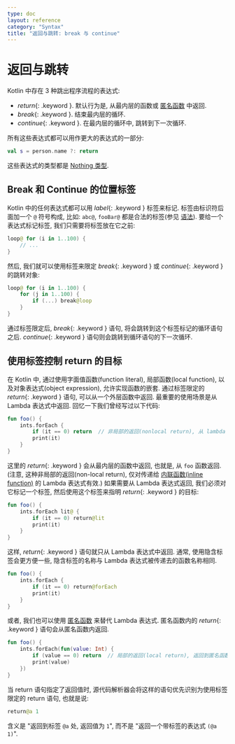 ```yaml
---
type: doc
layout: reference
category: "Syntax"
title: "返回与跳转: break 与 continue"
---
```


# 返回与跳转

Kotlin 中存在 3 种跳出程序流程的表达式:

* *return*{: .keyword }. 默认行为是, 从最内层的函数或 [匿名函数](lambdas.html#anonymous-functions) 中返回.
* *break*{: .keyword }. 结束最内层的循环.
* *continue*{: .keyword }. 在最内层的循环中, 跳转到下一次循环.

所有这些表达式都可以用作更大的表达式的一部分:

``` kotlin
val s = person.name ?: return
```

这些表达式的类型都是 [Nothing 类型](exceptions.html#the-nothing-type).

## Break 和 Continue 的位置标签

Kotlin 中的任何表达式都可以用 *label*{: .keyword } 标签来标记.
标签由标识符后面加一个 `@` 符号构成, 比如: `abc@`, `fooBar@` 都是合法的标签(参见 [语法](grammar.html#labelReference)).
要给一个表达式标记标签, 我们只需要将标签放在它之前:

``` kotlin
loop@ for (i in 1..100) {
    // ...
}
```

然后, 我们就可以使用标签来限定 *break*{: .keyword } 或 *continue*{: .keyword } 的跳转对象:

``` kotlin
loop@ for (i in 1..100) {
    for (j in 1..100) {
        if (...) break@loop
    }
}
```

通过标签限定后, *break*{: .keyword } 语句, 将会跳转到这个标签标记的循环语句之后. *continue*{: .keyword } 语句则会跳转到循环语句的下一次循环.


## 使用标签控制 return 的目标

在 Kotlin 中, 通过使用字面值函数(function literal), 局部函数(local function), 以及对象表达式(object expression), 允许实现函数的嵌套.
通过标签限定的 *return*{: .keyword } 语句, 可以从一个外层函数中返回.
最重要的使用场景是从 Lambda 表达式中返回. 回忆一下我们曾经写过以下代码:

``` kotlin
fun foo() {
    ints.forEach {
        if (it == 0) return  // 非局部的返回(nonlocal return), 从 lambda 表达式内直接返回到 foo() 函数的调用者
        print(it)
    }
}
```

这里的 *return*{: .keyword } 会从最内层的函数中返回, 也就是, 从 `foo` 函数返回. (注意, 这种非局部的返回(non-local return), 仅对传递给 [内联函数(inline function)](inline-functions.html) 的 Lambda 表达式有效.)
如果需要从 Lambda 表达式返回, 我们必须对它标记一个标签, 然后使用这个标签来指明 *return*{: .keyword } 的目标:

``` kotlin
fun foo() {
    ints.forEach lit@ {
        if (it == 0) return@lit
        print(it)
    }
}
```

这样, *return*{: .keyword } 语句就只从 Lambda 表达式中返回. 通常, 使用隐含标签会更方便一些, 隐含标签的名称与 Lambda 表达式被传递去的函数名称相同.

``` kotlin
fun foo() {
    ints.forEach {
        if (it == 0) return@forEach
        print(it)
    }
}
```

或者, 我们也可以使用 [匿名函数](lambdas.html#anonymous-functions) 来替代 Lambda 表达式. 匿名函数内的 *return*{: .keyword } 语句会从匿名函数内返回.

``` kotlin
fun foo() {
    ints.forEach(fun(value: Int) {
        if (value == 0) return  // 局部的返回(local return), 返回到匿名函数的调用者, 也就是, 返回到 forEach 循环
        print(value)
    })
}
```

当 return 语句指定了返回值时, 源代码解析器会将这样的语句优先识别为使用标签限定的 return 语句, 也就是说:

``` kotlin
return@a 1
```

含义是 "返回到标签 `@a` 处, 返回值为 `1`", 而不是 "返回一个带标签的表达式 `(@a 1)`".

